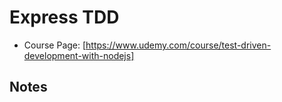 # Express TDD

- Course Page: [https://www.udemy.com/course/test-driven-development-with-nodejs]

## Notes
